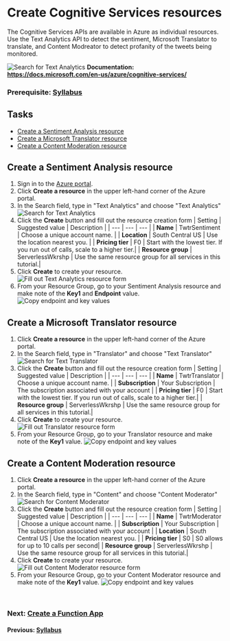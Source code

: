 # Create Cognitive Services resources

The Cognitive Services APIs are available in Azure as individual resources. Use the Text Analytics API to detect the sentiment, Microsoft Translator to translate, and Content Modreator to detect profanity of the tweets being monitored. 

![Search for Text Analytics](media/cognitive-services-banner.png)
**Documentation: https://docs.microsoft.com/en-us/azure/cognitive-services/**
### Prerequisite: [Syllabus](./readme.md)

## Tasks
- [Create a Sentiment Analysis resource](#Create-a-Sentiment-Analysis-resource)
- [Create a Microsoft Translator resource](#Create-a-Microsoft-Translator-resource)
- [Create a Content Moderation resource](#Create-a-Content-Moderation-resource)



## Create a Sentiment Analysis resource

1. Sign in to the [Azure portal](https://portal.azure.com/).
1. Click **Create a resource** in the upper left-hand corner of the Azure portal.
1. In the Search field, type in "Text Analytics" and choose "Text Analytics"  
![Search for Text Analytics](media/sentiment-1.png)
1. Click the **Create** button and fill out the resource creation form
    | Setting      |  Suggested value   | Description                                        |
    | --- | --- | --- |
    | **Name** | TwtrSentiment | Choose a unique account name. |
    | **Location** | South Central US | Use the location nearest you. |
    | **Pricing tier** | F0 | Start with the lowest tier. If you run out of calls, scale to a higher tier.|
    | **Resource group** | ServerlessWkrshp | Use the same resource group for all services in this tutorial.|
1. Click **Create** to create your resource.  
![Fill out Text Analytics resource form](media/sentiment-2.png)
1. From your Resource Group, go to your Sentiment Analysis resource and make note of the **Key1** and **Endpoint** value.
![Copy endpoint and key values](media/sentiment-3.png)

## Create a Microsoft Translator resource
1. Click **Create a resource** in the upper left-hand corner of the Azure portal.
1. In the Search field, type in "Translator" and choose "Text Translator"  
![Search for Text Translator](media/text-translator-1.png)
1. Click the **Create** button and fill out the resource creation form
    | Setting      |  Suggested value   | Description                                        |
    | --- | --- | --- |
    | **Name** | TwtrTranslator | Choose a unique account name. |
    | **Subscription** | Your Subscription | The subscription associated with your account |
    | **Pricing tier** | F0 | Start with the lowest tier. If you run out of calls, scale to a higher tier.|
    | **Resource group** | ServerlessWkrshp | Use the same resource group for all services in this tutorial.|
1. Click **Create** to create your resource.  
![Fill out Translator resource form](media/text-translator-2.png)
1. From your Resource Group, go to your Translator resource and make note of the **Key1** value.
![Copy endpoint and key values](media/text-translator-3.png)


## Create a Content Moderation resource
1. Click **Create a resource** in the upper left-hand corner of the Azure portal.
1. In the Search field, type in "Content" and choose "Content Moderator"  
![Search for Content Moderator](media/content-moderator-1.png)
1. Click the **Create** button and fill out the resource creation form
    | Setting      |  Suggested value   | Description                                        |
    | --- | --- | --- |
    | **Name** | TwtrModerator | Choose a unique account name. |
    | **Subscription** | Your Subscription | The subscription associated with your account |
    | **Location** | South Central US | Use the location nearest you. |
    | **Pricing tier** | S0 | S0 allows for up to 10 calls per second|
    | **Resource group** | ServerlessWkrshp | Use the same resource group for all services in this tutorial.|
1. Click **Create** to create your resource.  
![Fill out Content Moderator resource form](media/content-moderator-2.png)
1. From your Resource Group, go to your Content Moderator resource and make note of the **Key1** value.
![Copy endpoint and key values](media/content-moderator-3.png)  




<br>

### Next: [Create a Function App](./create-a-function-app.md) ###
#### Previous: [Syllabus](./readme.md) ####